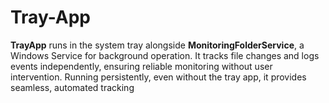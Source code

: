 # Tray-App
**TrayApp** runs in the system tray alongside **MonitoringFolderService**, a Windows Service for background operation. It tracks file changes and logs events independently, ensuring reliable monitoring without user intervention. Running persistently, even without the tray app, it provides seamless, automated tracking
